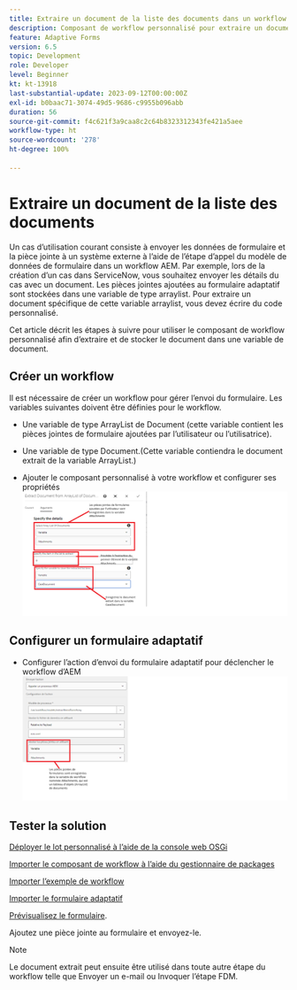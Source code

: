 ```yaml
---
title: Extraire un document de la liste des documents dans un workflow AEM
description: Composant de workflow personnalisé pour extraire un document spécifique d’une liste de documents
feature: Adaptive Forms
version: 6.5
topic: Development
role: Developer
level: Beginner
kt: kt-13918
last-substantial-update: 2023-09-12T00:00:00Z
exl-id: b0baac71-3074-49d5-9686-c9955b096abb
duration: 56
source-git-commit: f4c621f3a9caa8c2c64b8323312343fe421a5aee
workflow-type: ht
source-wordcount: '278'
ht-degree: 100%

---
```


# Extraire un document de la liste des documents

Un cas d’utilisation courant consiste à envoyer les données de formulaire et la pièce jointe à un système externe à l’aide de l’étape d’appel du modèle de données de formulaire dans un workflow AEM. Par exemple, lors de la création d’un cas dans ServiceNow, vous souhaitez envoyer les détails du cas avec un document. Les pièces jointes ajoutées au formulaire adaptatif sont stockées dans une variable de type arraylist. Pour extraire un document spécifique de cette variable arraylist, vous devez écrire du code personnalisé.

Cet article décrit les étapes à suivre pour utiliser le composant de workflow personnalisé afin d’extraire et de stocker le document dans une variable de document.

## Créer un workflow

Il est nécessaire de créer un workflow pour gérer l’envoi du formulaire. Les variables suivantes doivent être définies pour le workflow.

* Une variable de type ArrayList de Document (cette variable contient les pièces jointes de formulaire ajoutées par l’utilisateur ou l’utilisatrice).
* Une variable de type Document.(Cette variable contiendra le document extrait de la variable ArrayList.)

* Ajouter le composant personnalisé à votre workflow et configurer ses propriétés
  ![extract-item-workflow](assets/extract-document-array-list.png)

## Configurer un formulaire adaptatif

* Configurer l’action d’envoi du formulaire adaptatif pour déclencher le workflow d’AEM
  ![submit-action](assets/store-attachments.png)

## Tester la solution

[Déployer le lot personnalisé à l’aide de la console web OSGi](assets/ExtractItemsFromArray.core-1.0.0-SNAPSHOT.jar)

[Importer le composant de workflow à l’aide du gestionnaire de packages](assets/Extract-item-from-documents-list.zip)

[Importer l’exemple de workflow](assets/extract-item-sample-workflow.zip)

[Importer le formulaire adaptatif](assets/test-attachment-extractions-adaptive-form.zip)

[Prévisualisez le formulaire](http://localhost:4502/content/dam/formsanddocuments/testattachmentsextractions/jcr:content?wcmmode=disabled).

Ajoutez une pièce jointe au formulaire et envoyez-le.

>[!NOTE]
>
>Le document extrait peut ensuite être utilisé dans toute autre étape du workflow telle que Envoyer un e-mail ou Invoquer l’étape FDM.
